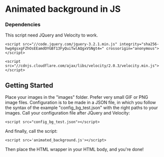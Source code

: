 # Animated background in JS


### Dependencies

This script need JQuery and Velocity to work.

```
<script src="//code.jquery.com/jquery-3.2.1.min.js" integrity="sha256-hwg4gsxgFZhOsEEamdOYGBf13FyQuiTwlAQgxVSNgt4=" crossorigin="anonymous"></script>
```

```
<script src="//cdnjs.cloudflare.com/ajax/libs/velocity/2.0.3/velocity.min.js"></script>
```

## Getting Started

Place your images in the "images" folder. Prefer very small GIF or PNG image files. Configuration is to be made in a JSON file, in which you follow the syntax of the example "config_bg_test.json" with the right paths to your images.
Call your configuration file after JQuery and Velocity:

```
<script src="config_bg_test.json"></script>
```
And finally, call the script:

```
<script src='animated_background.js'></script>
```

Then place the HTML wrapper in your HTML body, and you're done!
